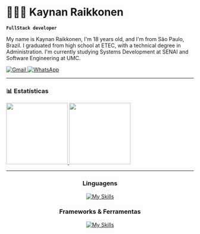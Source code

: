 # 👨🏻‍💻 Kaynan Raikkonen

**`FullStack developer`**

My name is Kaynan Raikkonen, I'm 18 years old, and I'm from São Paulo, Brazil. I graduated from high school at ETEC, with a technical degree in Administration. I'm currently studying Systems Development at SENAI and Software Engineering at UMC.

<p align="left">
    <a href="mailto:raikkonenkaynan@gmail.com">
    <img
        alt="Gmail"
        src="https://img.shields.io/badge/GMAIL-cc4b4b?style=for-the-badge&logo=gmail&logoColor=white&labelColor=a83232"
    />
    </a>
    <a href="https://wa.me/5511945553352" target="_blank">
    <img
        alt="WhatsApp"
        src="https://img.shields.io/badge/WHATSAPP-25D366?style=for-the-badge&logo=whatsapp&logoColor=white&labelColor=1DA85D"
    />
    </a>
</p>

---

### 📊 Estatísticas

<div align="left">
<a href="https://github.com/krkaynan">
  <img height="165em" width="165em" src="https://github-readme-stats.vercel.app/api?username=krkaynan&theme=tokyonight&show_icons=true"/>
  <img height="165em" src="https://github-readme-stats.vercel.app/api/top-langs/?username=krkaynan&hide=html&layout=compact&theme=tokyonight"/>
</a>
</div>

---
<div align="center">

### Linguagens

[![My Skills](https://skillicons.dev/icons?i=html,css,js,python,java)](https://skillicons.dev)

### Frameworks & Ferramentas

[![My Skills](https://skillicons.dev/icons?i=fastapi,nodejs,flask,sqlite,mysql,git,github,vscode,figma,gcp,azure)](https://skillicons.dev)

</div>
